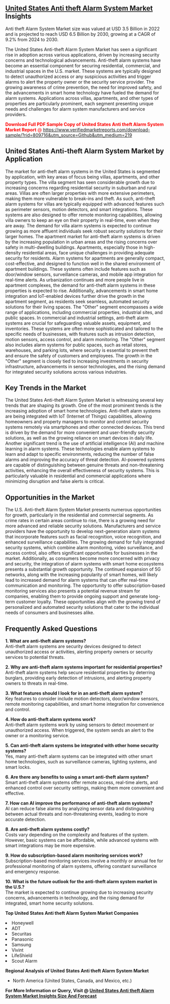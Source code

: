 <h2><a href="https://www.verifiedmarketreports.com/download-sample/?rid=809716&amp;utm_source=Github&amp;utm_medium=219" target="_blank">United States Anti theft Alarm System Market</a> Insights</h2><p>Anti theft Alarm System Market size was valued at USD 3.5 Billion in 2022 and is projected to reach USD 6.5 Billion by 2030, growing at a CAGR of 9.2% from 2024 to 2030.</p><p><p>The United States Anti-theft Alarm System Market has seen a significant rise in adoption across various applications, driven by increasing security concerns and technological advancements. Anti-theft alarm systems have become an essential component for securing residential, commercial, and industrial spaces in the U.S. market. These systems are typically designed to detect unauthorized access or any suspicious activities and trigger alarms to alert the property owner or the security service provider. The growing awareness of crime prevention, the need for improved safety, and the advancements in smart home technology have fueled the demand for alarm systems. Applications across villas, apartments, and other types of properties are particularly prominent, each segment presenting unique needs and challenges for alarm system manufacturers and service providers. <p><span class=""><span style="color: #ff0000;"><strong>Download Full PDF Sample Copy of United States Anti theft Alarm System Market Report</strong> @ </span><a href="https://www.verifiedmarketreports.com/download-sample/?rid=809716&amp;utm_source=Github&amp;utm_medium=219" target="_blank">https://www.verifiedmarketreports.com/download-sample/?rid=809716&amp;utm_source=Github&amp;utm_medium=219</a></span></p></p> <h2>United States Anti-theft Alarm System Market by Application</h2> <p>The market for anti-theft alarm systems in the United States is segmented by application, with key areas of focus being villas, apartments, and other property types. The villa segment has seen considerable growth due to increasing concerns regarding residential security in suburban and rural areas. Villas are often larger properties with more extensive perimeters, making them more vulnerable to break-ins and theft. As such, anti-theft alarm systems for villas are typically equipped with advanced features such as perimeter sensors, motion detectors, and smart integrations. These systems are also designed to offer remote monitoring capabilities, allowing villa owners to keep an eye on their property in real-time, even when they are away. The demand for villa alarm systems is expected to continue growing as more affluent individuals seek robust security solutions for their larger homes. The apartment market for anti-theft alarm systems is driven by the increasing population in urban areas and the rising concerns over safety in multi-dwelling buildings. Apartments, especially those in high-density residential areas, face unique challenges in providing adequate security for residents. Alarm systems for apartments are generally compact, cost-effective, and designed to function well in the shared environment of apartment buildings. These systems often include features such as door/window sensors, surveillance cameras, and mobile app integration for real-time alerts. As urbanization continues and more people live in apartment complexes, the demand for anti-theft alarm systems in these properties is expected to rise. Additionally, advancements in smart home integration and IoT-enabled devices further drive the growth in the apartment segment, as residents seek seamless, automated security solutions for their living spaces. The "Other" segment encompasses a wide range of applications, including commercial properties, industrial sites, and public spaces. In commercial and industrial settings, anti-theft alarm systems are crucial for safeguarding valuable assets, equipment, and inventories. These systems are often more sophisticated and tailored to the specific needs of businesses, with features such as intrusion detection, motion sensors, access control, and alarm monitoring. The "Other" segment also includes alarm systems for public spaces, such as retail stores, warehouses, and parking lots, where security is essential to prevent theft and ensure the safety of customers and employees. The growth in the "Other" segment is closely tied to increasing investments in security infrastructure, advancements in sensor technologies, and the rising demand for integrated security solutions across various industries. <h2>Key Trends in the Market</h2> <p>The United States Anti-theft Alarm System Market is witnessing several key trends that are shaping its growth. One of the most prominent trends is the increasing adoption of smart home technologies. Anti-theft alarm systems are being integrated with IoT (Internet of Things) capabilities, allowing homeowners and property managers to monitor and control security systems remotely via smartphones and other connected devices. This trend is driven by the demand for more convenient and user-friendly security solutions, as well as the growing reliance on smart devices in daily life. Another significant trend is the use of artificial intelligence (AI) and machine learning in alarm systems. These technologies enable alarm systems to learn and adapt to specific environments, reducing the number of false alarms and improving the accuracy of threat detection. AI-powered systems are capable of distinguishing between genuine threats and non-threatening activities, enhancing the overall effectiveness of security systems. This is particularly valuable in residential and commercial applications where minimizing disruption and false alerts is critical. <h2>Opportunities in the Market</h2> <p>The U.S. Anti-theft Alarm System Market presents numerous opportunities for growth, particularly in the residential and commercial segments. As crime rates in certain areas continue to rise, there is a growing need for more advanced and reliable security solutions. Manufacturers and service providers have the opportunity to develop next-generation alarm systems that incorporate features such as facial recognition, voice recognition, and enhanced surveillance capabilities. The growing demand for fully integrated security systems, which combine alarm monitoring, video surveillance, and access control, also offers significant opportunities for businesses in the market. Additionally, as consumers become more concerned with privacy and security, the integration of alarm systems with smart home ecosystems presents a substantial growth opportunity. The continued expansion of 5G networks, along with the increasing popularity of smart homes, will likely lead to increased demand for alarm systems that can offer real-time communication and monitoring. The opportunity to offer subscription-based monitoring services also presents a potential revenue stream for companies, enabling them to provide ongoing support and generate long-term customer loyalty. These opportunities align with the growing trend of personalized and automated security solutions that cater to the individual needs of consumers and businesses alike. <h2>Frequently Asked Questions</h2> <p><strong>1. What are anti-theft alarm systems?</strong><br>Anti-theft alarm systems are security devices designed to detect unauthorized access or activities, alerting property owners or security services to potential threats.</p> <p><strong>2. Why are anti-theft alarm systems important for residential properties?</strong><br>Anti-theft alarm systems help secure residential properties by deterring burglars, providing early detection of intrusions, and alerting property owners to threats in real-time.</p> <p><strong>3. What features should I look for in an anti-theft alarm system?</strong><br>Key features to consider include motion detectors, door/window sensors, remote monitoring capabilities, and smart home integration for convenience and control.</p> <p><strong>4. How do anti-theft alarm systems work?</strong><br>Anti-theft alarm systems work by using sensors to detect movement or unauthorized access. When triggered, the system sends an alert to the owner or a monitoring service.</p> <p><strong>5. Can anti-theft alarm systems be integrated with other home security systems?</strong><br>Yes, many anti-theft alarm systems can be integrated with other smart home technologies, such as surveillance cameras, lighting systems, and smart locks.</p> <p><strong>6. Are there any benefits to using a smart anti-theft alarm system?</strong><br>Smart anti-theft alarm systems offer remote access, real-time alerts, and enhanced control over security settings, making them more convenient and effective.</p> <p><strong>7. How can AI improve the performance of anti-theft alarm systems?</strong><br>AI can reduce false alarms by analyzing sensor data and distinguishing between actual threats and non-threatening events, leading to more accurate detection.</p> <p><strong>8. Are anti-theft alarm systems costly?</strong><br>Costs vary depending on the complexity and features of the system. However, basic systems can be affordable, while advanced systems with smart integrations may be more expensive.</p> <p><strong>9. How do subscription-based alarm monitoring services work?</strong><br>Subscription-based monitoring services involve a monthly or annual fee for professional monitoring of alarm systems, offering constant surveillance and emergency response.</p> <p><strong>10. What is the future outlook for the anti-theft alarm system market in the U.S.?</strong><br>The market is expected to continue growing due to increasing security concerns, advancements in technology, and the rising demand for integrated, smart home security solutions.</p> </p><p><strong>Top United States Anti theft Alarm System Market Companies</strong></p><div data-test-id=""><p><li>Honeywell</li><li> ADT</li><li> Securitas</li><li> Panasonic</li><li> Samsung</li><li> Vivint</li><li> LifeShield</li><li> Scout Alarm</li></p><div><strong>Regional Analysis of&nbsp;United States Anti theft Alarm System Market</strong></div><ul><li dir="ltr"><p dir="ltr">North America&nbsp;(United States, Canada, and Mexico, etc.)</p></li></ul><p><strong>For More Information or Query, Visit @&nbsp;</strong><strong><a href="https://www.verifiedmarketreports.com/product/anti-theft-alarm-system-market/?utm_source=Github&amp;utm_medium=219" target="_blank">United States Anti theft Alarm System Market Insights Size And Forecast</a></strong></p></div>

